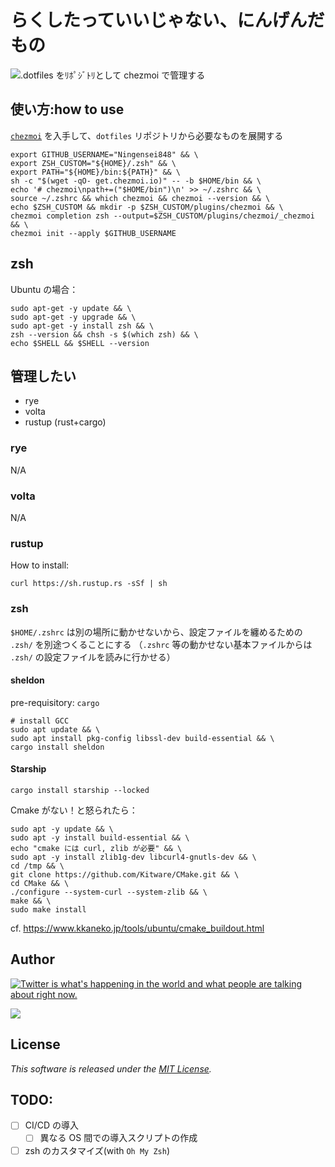 # らくしたっていいじゃない、にんげんだもの

![`.dotfiles` をﾘﾎﾟｼﾞﾄﾘとして `chezmoi` で管理する](https://custom-og-image-generator.vercel.app/api/%60.dotfiles%60%20%E3%82%92%EF%BE%98%EF%BE%8E%EF%BE%9F%EF%BD%BC%EF%BE%9E%EF%BE%84%EF%BE%98%E3%81%A8%E3%81%97%E3%81%A6%20%60chezmoi%60%20%E3%81%A7%E7%AE%A1%E7%90%86%E3%81%99%E3%82%8B.png?theme=dark&copyright=Kiai+de+Nantoka&logo=https%3A%2F%2Fwww.chezmoi.io%2Flogo.svg&avater=https%3A%2F%2Favatars.githubusercontent.com%2Fu%2F20794309&author=Kiai&aka=%40Ningensei848&site=%E6%B0%97%E5%90%88%E3%81%A7%E3%81%AA%E3%82%93%E3%81%A8%E3%81%8B&tags=dev&tags=dotfiles&tags=chezmoi)

## 使い方:how to use

[`chezmoi`](https://www.chezmoi.io/) を入手して、`dotfiles` リポジトリから必要なものを展開する

```shell
export GITHUB_USERNAME="Ningensei848" && \
export ZSH_CUSTOM="${HOME}/.zsh" && \
export PATH="${HOME}/bin:${PATH}" && \
sh -c "$(wget -qO- get.chezmoi.io)" -- -b $HOME/bin && \
echo '# chezmoi\npath+=("$HOME/bin")\n' >> ~/.zshrc && \
source ~/.zshrc && which chezmoi && chezmoi --version && \
echo $ZSH_CUSTOM && mkdir -p $ZSH_CUSTOM/plugins/chezmoi && \
chezmoi completion zsh --output=$ZSH_CUSTOM/plugins/chezmoi/_chezmoi && \
chezmoi init --apply $GITHUB_USERNAME
```

## zsh

Ubuntu の場合：

```shell
sudo apt-get -y update && \
sudo apt-get -y upgrade && \
sudo apt-get -y install zsh && \
zsh --version && chsh -s $(which zsh) && \
echo $SHELL && $SHELL --version
```

## 管理したい

- rye
- volta
- rustup (rust+cargo)

### rye

N/A

### volta

N/A

### rustup

How to install:

```shell
curl https://sh.rustup.rs -sSf | sh
```

### zsh

`$HOME/.zshrc` は別の場所に動かせないから、設定ファイルを纏めるための `.zsh/` を別途つくることにする
（`.zshrc` 等の動かせない基本ファイルからは `.zsh/` の設定ファイルを読みに行かせる）

#### sheldon

pre-requisitory: `cargo`

```shell
# install GCC
sudo apt update && \
sudo apt install pkg-config libssl-dev build-essential && \
cargo install sheldon
```


#### Starship

```shell
cargo install starship --locked
```

Cmake がない！と怒られたら：

```shell
sudo apt -y update && \
sudo apt -y install build-essential && \
echo "cmake には curl, zlib が必要" && \
sudo apt -y install zlib1g-dev libcurl4-gnutls-dev && \
cd /tmp && \
git clone https://github.com/Kitware/CMake.git && \
cd CMake && \
./configure --system-curl --system-zlib && \
make && \
sudo make install
```

cf. https://www.kkaneko.jp/tools/ubuntu/cmake_buildout.html

## Author

[![Twitter is what's happening in the world and what people are talking about right now.](https://img.shields.io/badge/@Ningensei848-%231DA1F2.svg?&style=for-the-badge&logo=twitter&logoColor=white)](https://twitter.com/Ningensei848)

[![](https://img.shields.io/badge/k.kubokawa@klis.tsukuba.ac.jp-%23757575.svg?&style=for-the-badge&logo=gmail&logoColor=EA4335)](mailto:k.kubokawa@klis.tsukuba.ac.jp)

## License

_This software is released under the [MIT License](LICENSE)._

## TODO:

- [ ] CI/CD の導入
  - [ ] 異なる OS 間での導入スクリプトの作成
- [ ] zsh のカスタマイズ(with `Oh My Zsh`)
